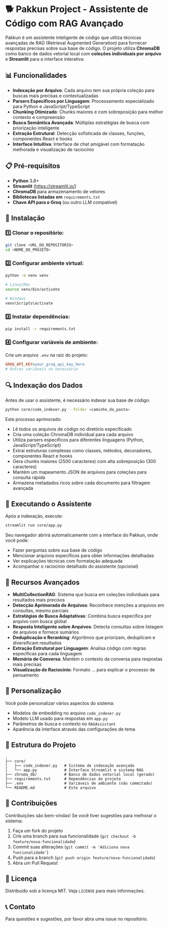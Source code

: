# 🐕 Pakkun Project - Assistente de Código com RAG Avançado

Pakkun é um assistente inteligente de código que utiliza técnicas avançadas de RAG (Retrieval Augmented Generation) para fornecer respostas precisas sobre sua base de código. O projeto utiliza **ChromaDB** como banco de dados vetorial local com **coleções individuais por arquivo** e **Streamlit** para a interface interativa.

## 📊 Funcionalidades

- **Indexação por Arquivo**: Cada arquivo tem sua própria coleção para buscas mais precisas e contextualizadas
- **Parsers Específicos por Linguagem**: Processamento especializado para Python e JavaScript/TypeScript
- **Chunking Otimizado**: Chunks maiores e com sobreposição para melhor contexto e compreensão
- **Busca Semântica Avançada**: Múltiplas estratégias de busca com priorização inteligente
- **Extração Estrutural**: Detecção sofisticada de classes, funções, componentes React e hooks
- **Interface Intuitiva**: Interface de chat amigável com formatação melhorada e visualização de raciocínio

## 📋 Pré-requisitos

- **Python** 3.8+
- **Streamlit** (https://streamlit.io/)
- **ChromaDB** para armazenamento de vetores
- **Bibliotecas listadas em** `requirements.txt`
- **Chave API para o Groq** (ou outro LLM compatível)

## 🚀 Instalação

### 1️⃣ Clonar o repositório:
```sh
git clone <URL_DO_REPOSITÓRIO>
cd <NOME_DO_PROJETO>
```

### 2️⃣ Configurar ambiente virtual:
```sh
python -m venv venv

# Linux/Mac
source venv/bin/activate

# Windows
venv\Scripts\activate
```

### 3️⃣ Instalar dependências:
```sh
pip install -r requirements.txt
```

### 4️⃣ Configurar variáveis de ambiente:
Crie um arquivo `.env` na raiz do projeto:
```ini
GROQ_API_KEY=your_groq_api_key_here
# Outras variáveis se necessário
```

## 🔍 Indexação dos Dados

Antes de usar o assistente, é necessário indexar sua base de código:

```sh
python core/code_indexer.py --folder <caminho_da_pasta>
```

Este processo aprimorado:
- Lê todos os arquivos de código no diretório especificado
- Cria uma coleção ChromaDB individual para cada arquivo
- Utiliza parsers específicos para diferentes linguagens (Python, JavaScript/TypeScript)
- Extrai estruturas complexas como classes, métodos, decoradores, componentes React e hooks
- Gera chunks maiores (2500 caracteres) com alta sobreposição (300 caracteres)
- Mantém um mapeamento JSON de arquivos para coleções para consulta rápida
- Armazena metadados ricos sobre cada documento para filtragem avançada

## 🤖 Executando o Assistente

Após a indexação, execute:
```sh
streamlit run core/app.py
```

Seu navegador abrirá automaticamente com a interface do Pakkun, onde você pode:
- Fazer perguntas sobre sua base de código
- Mencionar arquivos específicos para obter informações detalhadas
- Ver explicações técnicas com formatação adequada
- Acompanhar o raciocínio detalhado do assistente (opcional)

## 🧠 Recursos Avançados

- **MultiCollectionRAG**: Sistema que busca em coleções individuais para resultados mais precisos
- **Detecção Aprimorada de Arquivos**: Reconhece menções a arquivos em consultas, mesmo parciais
- **Estratégias de Busca Adaptativas**: Combina busca específica por arquivo com busca global
- **Resposta Inteligente sobre Arquivos**: Detecta consultas sobre listagem de arquivos e fornece sumários
- **Deduplicação e Reranking**: Algoritmos que priorizam, deduplicam e diversificam resultados
- **Extração Estrutural por Linguagem**: Analisa código com regras específicas para cada linguagem
- **Memória de Conversa**: Mantém o contexto da conversa para respostas mais precisas
- **Visualização de Raciocínio**: Formato <think>...</think> para explicar o processo de pensamento

## 🔧 Personalização

Você pode personalizar vários aspectos do sistema:
- Modelos de embedding no arquivo `code_indexer.py`
- Modelo LLM usado para respostas em `app.py`
- Parâmetros de busca e contexto no `RAGAssistant`
- Aparência da interface através das configurações de tema

## 📂 Estrutura do Projeto

```
.
├── core/
│   ├── code_indexer.py   # Sistema de indexação avançado
│   └── app.py            # Interface Streamlit e sistema RAG
├── chroma_db/            # Banco de dados vetorial local (gerado)
├── requirements.txt      # Dependências do projeto
├── .env                  # Variáveis de ambiente (não commitado)
└── README.md             # Este arquivo
```

## 🤝 Contribuições

Contribuições são bem-vindas! Se você tiver sugestões para melhorar o sistema:
1. Faça um fork do projeto
2. Crie uma branch para sua funcionalidade (`git checkout -b feature/nova-funcionalidade`)
3. Commit suas alterações (`git commit -m 'Adiciona nova funcionalidade'`)
4. Push para a branch (`git push origin feature/nova-funcionalidade`)
5. Abra um Pull Request

## 📝 Licença

Distribuído sob a licença MIT. Veja `LICENSE` para mais informações.

## 📞 Contato

Para questões e sugestões, por favor abra uma issue no repositório.

